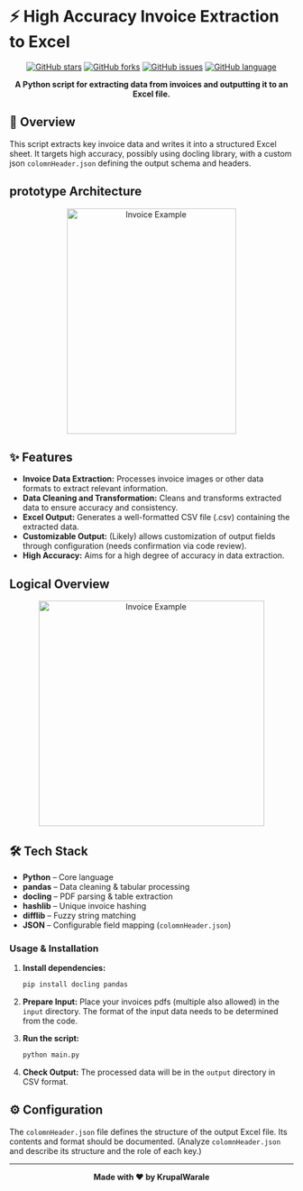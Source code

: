 # ⚡ High Accuracy Invoice Extraction to Excel

<div align="center">

[![GitHub stars](https://img.shields.io/github/stars/KrupalWarale/HighAccurancy-Invoice-extraction-Excel?style=for-the-badge)](https://github.com/KrupalWarale/HighAccurancy-Invoice-extraction-Excel/stargazers)
[![GitHub forks](https://img.shields.io/github/forks/KrupalWarale/HighAccurancy-Invoice-extraction-Excel?style=for-the-badge)](https://github.com/KrupalWarale/HighAccurancy-Invoice-extraction-Excel/network)
[![GitHub issues](https://img.shields.io/github/issues/KrupalWarale/HighAccurancy-Invoice-extraction-Excel?style=for-the-badge)](https://github.com/KrupalWarale/HighAccurancy-Invoice-extraction-Excel/issues)
[![GitHub language](https://img.shields.io/github/languages/top/KrupalWarale/HighAccurancy-Invoice-extraction-Excel?style=for-the-badge)](https://github.com/KrupalWarale/HighAccurancy-Invoice-extraction-Excel)

**A Python script for extracting data from invoices and outputting it to an Excel file.**

</div>

## 📖 Overview

This script extracts key invoice data and writes it into a structured Excel sheet. It targets high accuracy, possibly using docling library, with a custom json `colomnHeader.json` defining the output schema and headers.

## prototype Architecture

<p align="center">
  <img src="https://github.com/user-attachments/assets/1d6dc0a5-e3eb-4ab8-bae1-9f1006fdad94" alt="Invoice Example" width="300" height="400"/>
</p>


## ✨ Features

- **Invoice Data Extraction:** Processes invoice images or other data formats to extract relevant information.
- **Data Cleaning and Transformation:** Cleans and transforms extracted data to ensure accuracy and consistency.
- **Excel Output:** Generates a well-formatted CSV file (.csv) containing the extracted data.
- **Customizable Output:** (Likely) allows customization of output fields through configuration (needs confirmation via code review).
- **High Accuracy:** Aims for a high degree of accuracy in data extraction.

## Logical Overview

<p align="center">
  <img src="https://github.com/user-attachments/assets/f3666700-6898-450d-85c9-fc4e101c71b8" alt="Invoice Example" width="400"/>
</p>


## 🛠️ Tech Stack
- **Python** – Core language  
- **pandas** – Data cleaning & tabular processing  
- **docling** – PDF parsing & table extraction  
- **hashlib** – Unique invoice hashing  
- **difflib** – Fuzzy string matching  
- **JSON** – Configurable field mapping (`colomnHeader.json`)  


### Usage & Installation

1. **Install dependencies:** 
   ```bash
   pip install docling pandas
   ```

2. **Prepare Input:** Place your invoices pdfs (multiple also allowed) in the `input` directory.  The format of the input data needs to be determined from the code.

3. **Run the script:**
   ```bash
   python main.py
   ```

4. **Check Output:** The processed data will be in the `output` directory in CSV format.


## ⚙️ Configuration

The `colomnHeader.json` file defines the structure of the output Excel file.  Its contents and format should be documented.  (Analyze `colomnHeader.json` and describe its structure and the role of each key.)



---

<div align="center">

**Made with ❤️ by KrupalWarale**

</div>

